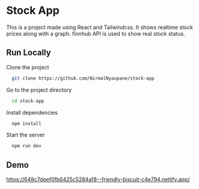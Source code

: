 
# Stock App
This is a project made using React and Tailwindcss. It shows realtime stock prices along with a graph. finnhub API is used to show real stock status. 


## Run Locally

Clone the project

```bash
  git clone https://github.com/NirmalNyaupane/stock-app
```

Go to the project directory

```bash
  cd stock-app
```

Install dependencies

```bash
  npm install
```

Start the server

```bash
  npm run dev
```


## Demo

https://648c7deef0fb6425c5284af8--friendly-biscuit-c4e794.netlify.app/

